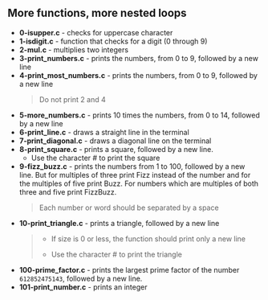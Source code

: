 ## More functions, more nested loops
* **0-isupper.c** - checks for uppercase character
* **1-isdigit.c** - function that checks for a digit (0 through 9)
* **2-mul.c** - multiplies two integers
* **3-print_numbers.c** - prints the numbers, from 0 to 9, followed by a new line
* **4-print_most_numbers.c** - prints the numbers, from 0 to 9, followed by a new line
    > Do not print 2 and 4
* **5-more_numbers.c** - prints 10 times the numbers, from 0 to 14, followed by a new line
* **6-print_line.c** -  draws a straight line in the terminal
* **7-print_diagonal.c** - draws a diagonal line on the terminal
* **8-print_square.c** - prints a square, followed by a new line.
    * Use the character # to print the square
* **9-fizz_buzz.c** - prints the numbers from 1 to 100, followed by a new line. But for multiples of three print Fizz instead of the number and for the multiples of five print Buzz. For numbers which are multiples of both three and five print FizzBuzz.
    > Each number or word should be separated by a space
* **10-print_triangle.c** - prints a triangle, followed by a new line
    > * If size is 0 or less, the function should print only a new line
    > - Use the character # to print the triangle
* **100-prime_factor.c** - prints the largest prime factor of the number `612852475143`, followed by a new line.
* **101-print_number.c** - prints an integer

